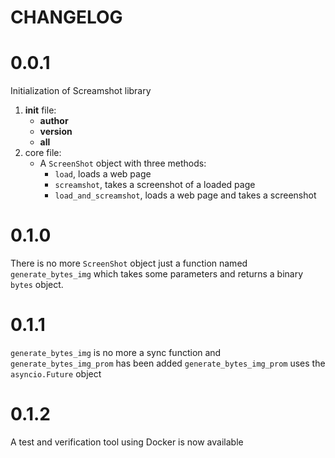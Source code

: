CHANGELOG
=========

0.0.1
===

Initialization of Screamshot library
1. __init__ file:
    * __author__
    * __version__
    * __all__
2. core file:
    * A `ScreenShot` object with three methods:
        * `load`, loads a web page
        * `screamshot`, takes a screenshot of a loaded page
        * `load_and_screamshot`, loads a web page and takes a screenshot

0.1.0
===

There is no more `ScreenShot` object just a function named `generate_bytes_img` which
takes some parameters and returns a binary `bytes` object.

0.1.1
===

`generate_bytes_img` is no more a sync function and `generate_bytes_img_prom` has been added
`generate_bytes_img_prom` uses the `asyncio.Future` object

0.1.2
===

A test and verification tool using Docker is now available
